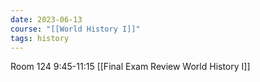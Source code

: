 ```yaml
---
date: 2023-06-13
course: "[[World History I]]"
tags: history
---
```

Room 124
9:45-11:15
[[Final Exam Review World History I]]